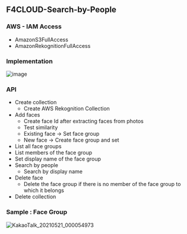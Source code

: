 
## F4CLOUD-Search-by-People

### AWS - IAM Access
   -  AmazonS3FullAccess
   -  AmazonRekognitionFullAccess

### Implementation
![image](https://user-images.githubusercontent.com/68395698/120573645-dedb1d00-c458-11eb-853e-0b78f7904236.png)


###  API
* Create collection
   * Create AWS Rekognition Collection
* Add faces
   * Create face Id after extracting faces from photos
   * Test similarity
   * Existing face -> Set face group
   * New face -> Create face group and set
* List all face groups
* List members of the face group 
* Set display name of the face group
* Search by people
    * Search by display name      
* Delete face
   * Delete the face group if there is no member of the face group to which it belongs 
* Delete collection
         
### Sample : Face Group
![KakaoTalk_20210521_000054973](https://user-images.githubusercontent.com/68395698/119002258-ae5ea200-b9c7-11eb-80bc-155df0218856.gif)

